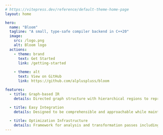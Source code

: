 ```yaml
---
# https://vitepress.dev/reference/default-theme-home-page
layout: home

hero:
  name: "Bloom"
  tagline: "A small, type-safe compiler backend in C++20"
  image:
    src: /logo.png
    alt: Bloom logo
  actions:
    - theme: brand
      text: Get Started
      link: /getting-started
      
    - theme: alt
      text: View on GitHub
      link: https://github.com/alpluspluss/bloom

features:
  - title: Graph-based IR
    details: Directed graph structure with hierarchical regions to represent both data flow and control flow.
    
  - title: Easy Integration
    details: Designed to be comprehensible and approachable while maintaining performance and efficiency.

  - title: Optimization Infrastructure
    details: Framework for analysis and transformation passes including DCE, PRE, and alias analysis.
---
```

